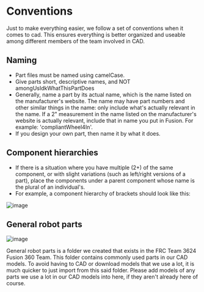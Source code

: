 # Conventions

Just to make everything easier, we follow a set of conventions when it comes to cad. This ensures everything is better organized and useable among different members 
of the team involved in CAD.

## Naming

- Part files must be named using camelCase.
- Give parts short, descriptive names, and NOT amongUsIdkWhatThisPartDoes
- Generally, name a part by its actual name, which is the name listed on the manufacturer's website. The name may have part numbers and other similar things in the name: only include what's actually relevant in the name. If a 2" measurement in the name listed on the manufacturer's website is actually relevant, include that in name you put in Fusion. For example: 'compliantWheel4In'.
- If you design your own part, then name it by what it does.

## Component hierarchies

- If there is a situation where you have multiple (2+) of the same component, or with slight variations (such as left/right versions of a part), place the components under a parent component whose name is the plural of an individual's.
- For example, a component hierarchy of brackets should look like this:

![image](https://user-images.githubusercontent.com/75654428/177231599-38a34d32-698d-4805-a83d-dc76e51bd967.png)

## General robot parts

![image](https://user-images.githubusercontent.com/75654428/177232471-cab2f0d0-bc01-47a9-b695-0a374d74e500.png)

General robot parts is a folder we created that exists in the FRC Team 3624 Fusion 360 Team. This folder contains commonly used parts in our CAD models. 
To avoid having to CAD or download models that we use a lot, it is much quicker to just import from this said folder. Please add models of any parts we use a lot in
our CAD models into here, if they aren't already here of course.
